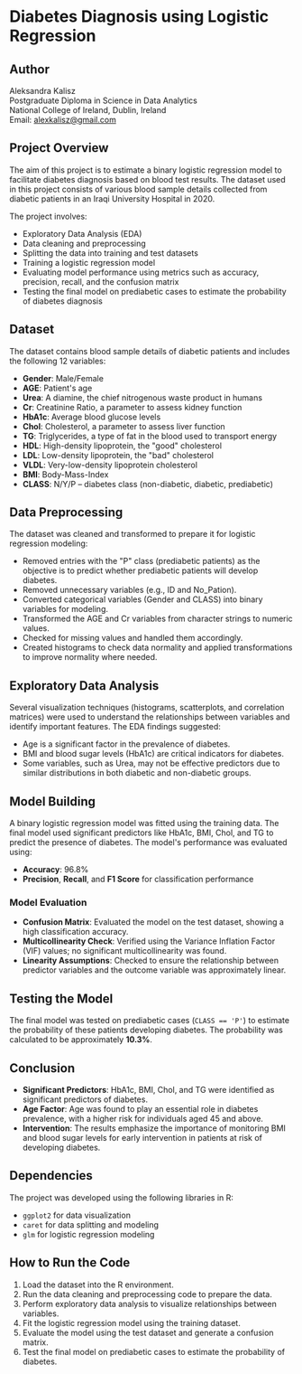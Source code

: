 # Diabetes Diagnosis using Logistic Regression

## Author

Aleksandra Kalisz  
Postgraduate Diploma in Science in Data Analytics  
National College of Ireland, Dublin, Ireland  
Email: alexkalisz@gmail.com

## Project Overview

The aim of this project is to estimate a binary logistic regression model to facilitate diabetes diagnosis based on blood test results. The dataset used in this project consists of various blood sample details collected from diabetic patients in an Iraqi University Hospital in 2020.

The project involves:
- Exploratory Data Analysis (EDA)
- Data cleaning and preprocessing
- Splitting the data into training and test datasets
- Training a logistic regression model
- Evaluating model performance using metrics such as accuracy, precision, recall, and the confusion matrix
- Testing the final model on prediabetic cases to estimate the probability of diabetes diagnosis

## Dataset

The dataset contains blood sample details of diabetic patients and includes the following 12 variables:
- **Gender**: Male/Female
- **AGE**: Patient's age
- **Urea**: A diamine, the chief nitrogenous waste product in humans
- **Cr**: Creatinine Ratio, a parameter to assess kidney function
- **HbA1c**: Average blood glucose levels
- **Chol**: Cholesterol, a parameter to assess liver function
- **TG**: Triglycerides, a type of fat in the blood used to transport energy
- **HDL**: High-density lipoprotein, the "good" cholesterol
- **LDL**: Low-density lipoprotein, the "bad" cholesterol
- **VLDL**: Very-low-density lipoprotein cholesterol
- **BMI**: Body-Mass-Index
- **CLASS**: N/Y/P – diabetes class (non-diabetic, diabetic, prediabetic)

## Data Preprocessing

The dataset was cleaned and transformed to prepare it for logistic regression modeling:
- Removed entries with the "P" class (prediabetic patients) as the objective is to predict whether prediabetic patients will develop diabetes.
- Removed unnecessary variables (e.g., ID and No_Pation).
- Converted categorical variables (Gender and CLASS) into binary variables for modeling.
- Transformed the AGE and Cr variables from character strings to numeric values.
- Checked for missing values and handled them accordingly.
- Created histograms to check data normality and applied transformations to improve normality where needed.

## Exploratory Data Analysis

Several visualization techniques (histograms, scatterplots, and correlation matrices) were used to understand the relationships between variables and identify important features. The EDA findings suggested:
- Age is a significant factor in the prevalence of diabetes.
- BMI and blood sugar levels (HbA1c) are critical indicators for diabetes.
- Some variables, such as Urea, may not be effective predictors due to similar distributions in both diabetic and non-diabetic groups.

## Model Building

A binary logistic regression model was fitted using the training data. The final model used significant predictors like HbA1c, BMI, Chol, and TG to predict the presence of diabetes. The model's performance was evaluated using:
- **Accuracy**: 96.8%
- **Precision**, **Recall**, and **F1 Score** for classification performance

### Model Evaluation

- **Confusion Matrix**: Evaluated the model on the test dataset, showing a high classification accuracy.
- **Multicollinearity Check**: Verified using the Variance Inflation Factor (VIF) values; no significant multicollinearity was found.
- **Linearity Assumptions**: Checked to ensure the relationship between predictor variables and the outcome variable was approximately linear.

## Testing the Model

The final model was tested on prediabetic cases (`CLASS == 'P'`) to estimate the probability of these patients developing diabetes. The probability was calculated to be approximately **10.3%**.

## Conclusion

- **Significant Predictors**: HbA1c, BMI, Chol, and TG were identified as significant predictors of diabetes.
- **Age Factor**: Age was found to play an essential role in diabetes prevalence, with a higher risk for individuals aged 45 and above.
- **Intervention**: The results emphasize the importance of monitoring BMI and blood sugar levels for early intervention in patients at risk of developing diabetes.

## Dependencies

The project was developed using the following libraries in R:
- `ggplot2` for data visualization
- `caret` for data splitting and modeling
- `glm` for logistic regression modeling

## How to Run the Code

1. Load the dataset into the R environment.
2. Run the data cleaning and preprocessing code to prepare the data.
3. Perform exploratory data analysis to visualize relationships between variables.
4. Fit the logistic regression model using the training dataset.
5. Evaluate the model using the test dataset and generate a confusion matrix.
6. Test the final model on prediabetic cases to estimate the probability of diabetes.

